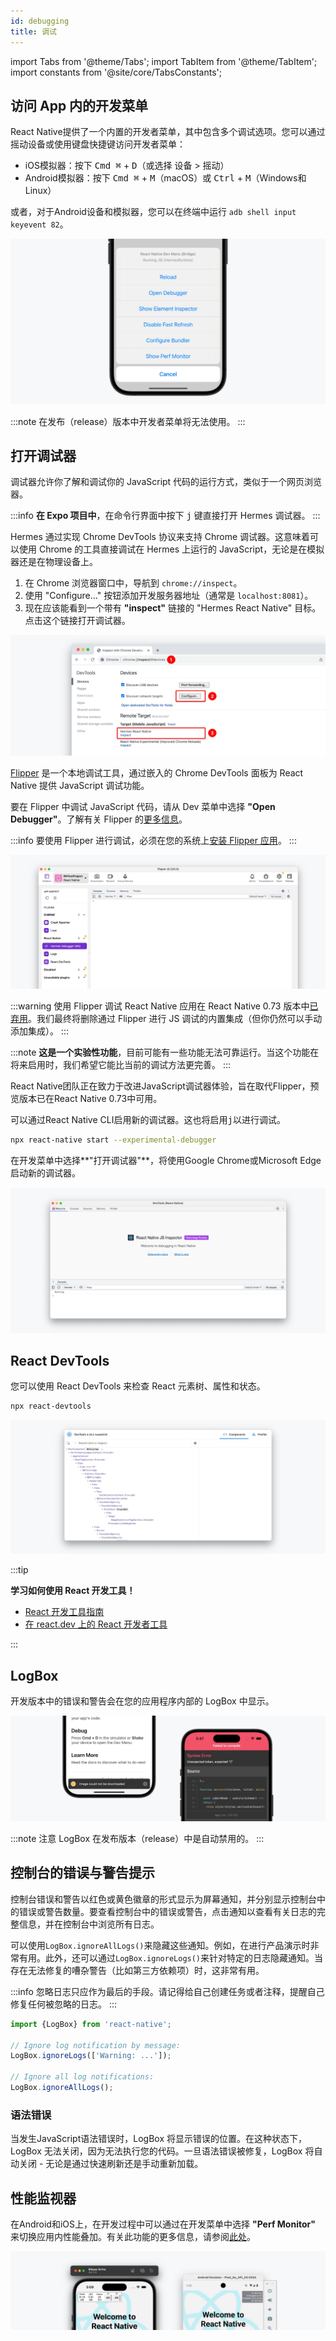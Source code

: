 ```yaml
---
id: debugging
title: 调试
---
```


import Tabs from '@theme/Tabs'; import TabItem from '@theme/TabItem'; import constants from '@site/core/TabsConstants';

## 访问 App 内的开发菜单

React Native提供了一个内置的开发者菜单，其中包含多个调试选项。您可以通过摇动设备或使用键盘快捷键访问开发者菜单：

- iOS模拟器：按下 <kbd>Cmd ⌘</kbd> + <kbd>D</kbd>（或选择 设备 > 摇动）
- Android模拟器：按下 <kbd>Cmd ⌘</kbd> + <kbd>M</kbd>（macOS）或 <kbd>Ctrl</kbd> + <kbd>M</kbd>（Windows和Linux）

或者，对于Android设备和模拟器，您可以在终端中运行 `adb shell input keyevent 82`。

![React Native开发者菜单](/docs/assets/debugging-dev-menu.jpg)

:::note
在发布（release）版本中开发者菜单将无法使用。
:::

## 打开调试器

调试器允许你了解和调试你的 JavaScript 代码的运行方式，类似于一个网页浏览器。

:::info
**在 Expo 项目中**，在命令行界面中按下 <kbd>j</kbd> 键直接打开 Hermes 调试器。
:::

<Tabs groupId="js-debugger" queryString defaultValue={constants.defaultJsDebugger} values={constants.jsDebuggers}>
<TabItem value="hermes">

Hermes 通过实现 Chrome DevTools 协议来支持 Chrome 调试器。这意味着可以使用 Chrome 的工具直接调试在 Hermes 上运行的 JavaScript，无论是在模拟器还是在物理设备上。

1. 在 Chrome 浏览器窗口中，导航到 `chrome://inspect`。
2. 使用 "Configure..." 按钮添加开发服务器地址（通常是 `localhost:8081`）。
3. 现在应该能看到一个带有 **"inspect"** 链接的 "Hermes React Native" 目标。点击这个链接打开调试器。

![Chrome 检查界面的概述和连接的 Hermes 调试器窗口](/docs/assets/debugging-hermes-debugger-instructions.jpg)

</TabItem>
<TabItem value="flipper">

[Flipper](https://fbflipper.com/) 是一个本地调试工具，通过嵌入的 Chrome DevTools 面板为 React Native 提供 JavaScript 调试功能。

要在 Flipper 中调试 JavaScript 代码，请从 Dev 菜单中选择 **"Open Debugger"**。了解有关 Flipper 的[更多信息](https://fbflipper.com/docs/features/react-native/)。

:::info
要使用 Flipper 进行调试，必须在您的系统上[安装 Flipper 应用](https://fbflipper.com/docs/getting-started/)。
:::

![Flipper 桌面应用打开的 Hermes 调试器面板](/docs/assets/debugging-flipper-console.jpg)

:::warning
使用 Flipper 调试 React Native 应用在 React Native 0.73 版本中[已弃用](https://github.com/react-native-community/discussions-and-proposals/pull/641)。我们最终将删除通过 Flipper 进行 JS 调试的内置集成（但你仍然可以手动添加集成）。
:::

</TabItem>
<TabItem value="new-debugger">

:::note
**这是一个实验性功能**，目前可能有一些功能无法可靠运行。当这个功能在将来启用时，我们希望它能比当前的调试方法更完善。
:::

React Native团队正在致力于改进JavaScript调试器体验，旨在取代Flipper，预览版本已在React Native 0.73中可用。

可以通过React Native CLI启用新的调试器。这也将启用<kbd>j</kbd>以进行调试。

```sh
npx react-native start --experimental-debugger
```

在开发菜单中选择**"打开调试器"**，将使用Google Chrome或Microsoft Edge启动新的调试器。

![新调试器前端打开到“欢迎”窗格](/docs/assets/debugging-debugger-welcome.jpg)

</TabItem>
</Tabs>

## React DevTools

您可以使用 React DevTools 来检查 React 元素树、属性和状态。

```sh
npx react-devtools
```

![一个 React 开发工具窗口](/docs/assets/debugging-react-devtools-blank.jpg)

:::tip

**学习如何使用 React 开发工具！**

- [React 开发工具指南](/docs/next/react-devtools)
- [在 react.dev 上的 React 开发者工具](https://react.dev/learn/react-developer-tools)

:::


## LogBox

开发版本中的错误和警告会在您的应用程序内部的 LogBox 中显示。

![A LogBox warning and an expanded LogBox syntax error](/docs/assets/debugging-logbox.jpg)

:::note 注意
LogBox 在发布版本（release）中是自动禁用的。
:::

## 控制台的错误与警告提示

控制台错误和警告以红色或黄色徽章的形式显示为屏幕通知，并分别显示控制台中的错误或警告数量。要查看控制台中的错误或警告，点击通知以查看有关日志的完整信息，并在控制台中浏览所有日志。

可以使用`LogBox.ignoreAllLogs()`来隐藏这些通知。例如，在进行产品演示时非常有用。此外，还可以通过`LogBox.ignoreLogs()`来针对特定的日志隐藏通知。当存在无法修复的嘈杂警告（比如第三方依赖项）时，这非常有用。

:::info
忽略日志只应作为最后的手段。请记得给自己创建任务或者注释，提醒自己修复任何被忽略的日志。
:::

```jsx
import {LogBox} from 'react-native';

// Ignore log notification by message:
LogBox.ignoreLogs(['Warning: ...']);

// Ignore all log notifications:
LogBox.ignoreAllLogs();
```

### 语法错误

当发生JavaScript语法错误时，LogBox 将显示错误的位置。在这种状态下，LogBox 无法关闭，因为无法执行您的代码。一旦语法错误被修复，LogBox 将自动关闭 - 无论是通过快速刷新还是手动重新加载。

## 性能监视器

在Android和iOS上，在开发过程中可以通过在开发菜单中选择 **"Perf Monitor"** 来切换应用内性能叠加。有关此功能的更多信息，请参阅[此处](/docs/performance)。

![iOS和Android上的性能监视器叠加](/docs/assets/debugging-performance-monitor.jpg)
